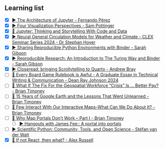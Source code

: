 ## Learning list

- [x] [:arrow_forward: The Architecture of Jupyter - Fernando Pérez](https://www.youtube.com/watch?v=dENc0gwzySc)
- [x] [:arrow_forward: Four Visualization Perspectives - Sam Pottinger](https://vimeo.com/1012207772/d6c493be5e)
- [x] [:memo: Jupyter: Thinking and Storytelling With Code and Data](https://ieeexplore.ieee.org/document/9387490)
- [x] [:arrow_forward: Neural General Circulation Models for Weather and Climate - CLEX Seminar Series 2024 - Dr Stephan Hoyer](https://www.youtube.com/watch?v=ngJAFoXdTLA)
- [x] [:arrow_forward: Sharing Reproducible Python Environments with Binder - Sarah Gibson](https://www.youtube.com/watch?v=wTVMHallSSA)
- [x] [:arrow_forward: Reproducible Research: An Introduction to The Turing Way and Binder - Sarah Gibson](https://www.youtube.com/watch?v=qIfTHrdU88s)
- [x] [:arrow_forward: Closeread: bringing Scrollytelling to Quarto - Andrew Bray](https://www.youtube.com/watch?v=KqLxy66B3lQ)
- [ ] [:memo: Every Board Game Rulebook is Awful - A Graduate Essay in Technical Writing & Communication - Dean Ray Johnson 2024](https://drive.google.com/file/d/1nkHWqYre866xihxN3MnHr5YFzY4gQWDT/view)
- [ ] [:memo: What If The Fix For the Geospatial Workforce “Crisis” Is ... Better Pay? - Brian Timoney](https://mapbrief.com/2023/12/06/what-if-the-fix-for-the-geospatial-workforce-crisis-is-better-pay/)
- [ ] [:memo: 15 Years of Google Earth and the Lessons That Went Unlearned - Brian Timoney](https://mapbrief.com/2020/06/26/15-years-of-google-earth-and-the-lessons-that-went-unlearned/)
- [ ] [:memo: Few Interact With Our Interactive Maps–What Can We Do About It? - Brian Timoney](https://mapbrief.com/2017/04/06/few-interact-with-our-interactive-maps-what-can-we-do-about-it/)
- [ ] [:memo: Why Map Portals Don’t Work – Part I - Brian Timoney](https://mapbrief.com/2013/02/05/why-map-portals-dont-work-part-i/)
    - [ ] [:arrow_forward:  Hangouts with James Fee:: A portal into portals](https://www.youtube.com/watch?v=lEIUmB080p0)
- [ ] [:arrow_forward: Scientific Python: Community, Tools, and Open Science - Stéfan van der Walt](https://www.youtube.com/watch?v=cmUtiEv4xm4)
- [x] [:memo: If not React, then what? - Alex Russell](https://infrequently.org/2024/11/if-not-react-then-what/#fn-why-not-1)
